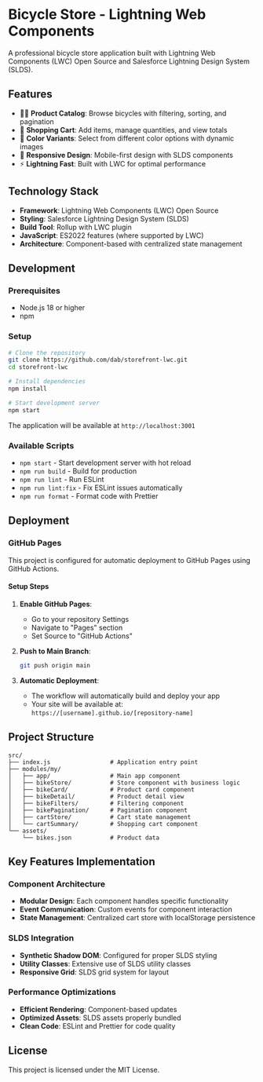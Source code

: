 # Bicycle Store - Lightning Web Components

A professional bicycle store application built with Lightning Web Components (LWC) Open Source and Salesforce Lightning Design System (SLDS).

## Features

- 🚴‍♀️ **Product Catalog**: Browse bicycles with filtering, sorting, and pagination
- 🛒 **Shopping Cart**: Add items, manage quantities, and view totals
- 🎨 **Color Variants**: Select from different color options with dynamic images
- 📱 **Responsive Design**: Mobile-first design with SLDS components
- ⚡ **Lightning Fast**: Built with LWC for optimal performance

## Technology Stack

- **Framework**: Lightning Web Components (LWC) Open Source
- **Styling**: Salesforce Lightning Design System (SLDS)
- **Build Tool**: Rollup with LWC plugin
- **JavaScript**: ES2022 features (where supported by LWC)
- **Architecture**: Component-based with centralized state management

## Development

### Prerequisites

- Node.js 18 or higher
- npm

### Setup

```bash
# Clone the repository
git clone https://github.com/dab/storefront-lwc.git
cd storefront-lwc

# Install dependencies
npm install

# Start development server
npm start
```

The application will be available at `http://localhost:3001`

### Available Scripts

- `npm start` - Start development server with hot reload
- `npm run build` - Build for production
- `npm run lint` - Run ESLint
- `npm run lint:fix` - Fix ESLint issues automatically
- `npm run format` - Format code with Prettier

## Deployment

### GitHub Pages

This project is configured for automatic deployment to GitHub Pages using GitHub Actions.

#### Setup Steps

1. **Enable GitHub Pages**:
   - Go to your repository Settings
   - Navigate to "Pages" section
   - Set Source to "GitHub Actions"

2. **Push to Main Branch**:
   ```bash
   git push origin main
   ```

3. **Automatic Deployment**:
   - The workflow will automatically build and deploy your app
   - Your site will be available at: `https://[username].github.io/[repository-name]`


## Project Structure

```
src/
├── index.js                 # Application entry point
├── modules/my/
│   ├── app/                 # Main app component
│   ├── bikeStore/           # Store component with business logic
│   ├── bikeCard/            # Product card component
│   ├── bikeDetail/          # Product detail view
│   ├── bikeFilters/         # Filtering component
│   ├── bikePagination/      # Pagination component
│   ├── cartStore/           # Cart state management
│   └── cartSummary/         # Shopping cart component
└── assets/
    └── bikes.json           # Product data
```

## Key Features Implementation

### Component Architecture
- **Modular Design**: Each component handles specific functionality
- **Event Communication**: Custom events for component interaction
- **State Management**: Centralized cart store with localStorage persistence

### SLDS Integration
- **Synthetic Shadow DOM**: Configured for proper SLDS styling
- **Utility Classes**: Extensive use of SLDS utility classes
- **Responsive Grid**: SLDS grid system for layout

### Performance Optimizations
- **Efficient Rendering**: Component-based updates
- **Optimized Assets**: SLDS assets properly bundled
- **Clean Code**: ESLint and Prettier for code quality

## License

This project is licensed under the MIT License.